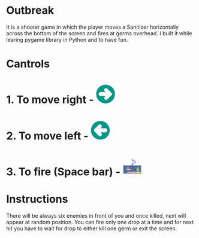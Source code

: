 # Outbreak
It is a shooter game in which the player moves a Sanitizer horizontally across the bottom of the screen and fires at germs overhead. I built it while learing pygame library in Python and to have fun.
# Cantrols
#   1. To move right - <img src="https://github.com/sapna-09/Outbreak/blob/main/right-arrow.png" width="50"> 

#   2. To move left - <img src="https://github.com/sapna-09/Outbreak/blob/main/left-arrow.png" width="50"> 

#   3. To fire (Space bar) - <img src="https://github.com/sapna-09/Outbreak/blob/main/keyboard.png" width="50"> 

# Instructions
There will be always six enemies in front of you and once killed, next will appear at random position.
You can fire only one drop at a time and for next hit you have to wait for drop to either kill one germ or exit the screen.
